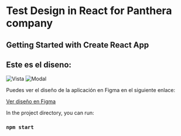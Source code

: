 

# Test Design in React for Panthera company

## Getting Started with Create React App

## Este es el diseno:
![Vista](src/componentes/images/vista.png)
![Modal](src/componentes/images/modal.png)

Puedes ver el diseño de la aplicación en Figma en el siguiente enlace:

[Ver diseño en Figma](https://www.figma.com/proto/MxC2QDRMpzRtl9pXOLqVSM/Klipclub-web-%7C-Panthera?node-id=5847-28914&t=93S48tJgZad6pSJL-0&scaling=min-zoom&content-scaling=fixed&page-id=5830%3A25267&starting-point-node-id=5847%3A28914&hide-ui=1)

In the project directory, you can run:
### `npm start`